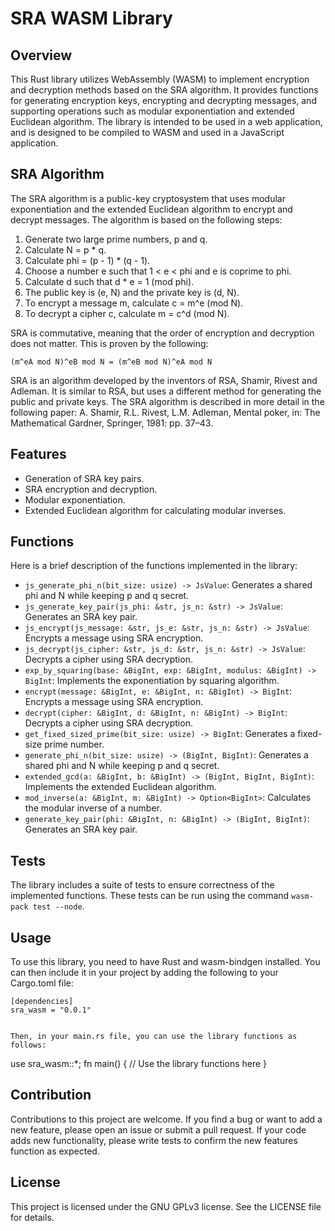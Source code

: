# SRA WASM Library

## Overview

This Rust library utilizes WebAssembly (WASM) to implement encryption and decryption methods based on the SRA algorithm. It provides functions for generating encryption keys, encrypting and decrypting messages, and supporting operations such as modular exponentiation and extended Euclidean algorithm. The library is intended to be used in a web application, and is designed to be compiled to WASM and used in a JavaScript application.

## SRA Algorithm

The SRA algorithm is a public-key cryptosystem that uses modular exponentiation and the extended Euclidean algorithm to encrypt and decrypt messages. The algorithm is based on the following steps:

1. Generate two large prime numbers, p and q.
2. Calculate N = p \* q.
3. Calculate phi = (p - 1) \* (q - 1).
4. Choose a number e such that 1 < e < phi and e is coprime to phi.
5. Calculate d such that d \* e = 1 (mod phi).
6. The public key is (e, N) and the private key is (d, N).
7. To encrypt a message m, calculate c = m^e (mod N).
8. To decrypt a cipher c, calculate m = c^d (mod N).

SRA is commutative, meaning that the order of encryption and decryption does not matter. This is proven by the following:

```
(m^eA mod N)^eB mod N = (m^eB mod N)^eA mod N
```

SRA is an algorithm developed by the inventors of RSA, Shamir, Rivest and Adleman. It is similar to RSA, but uses a different method for generating the public and private keys. The SRA algorithm is described in more detail in the following paper: A. Shamir, R.L. Rivest, L.M. Adleman, Mental poker, in: The Mathematical Gardner, Springer, 1981: pp. 37–43.

## Features

- Generation of SRA key pairs.
- SRA encryption and decryption.
- Modular exponentiation.
- Extended Euclidean algorithm for calculating modular inverses.

## Functions

Here is a brief description of the functions implemented in the library:

- `js_generate_phi_n(bit_size: usize) -> JsValue`: Generates a shared phi and N while keeping p and q secret.
- `js_generate_key_pair(js_phi: &str, js_n: &str) -> JsValue`: Generates an SRA key pair.
- `js_encrypt(js_message: &str, js_e: &str, js_n: &str) -> JsValue`: Encrypts a message using SRA encryption.
- `js_decrypt(js_cipher: &str, js_d: &str, js_n: &str) -> JsValue`: Decrypts a cipher using SRA decryption.
- `exp_by_squaring(base: &BigInt, exp: &BigInt, modulus: &BigInt) -> BigInt`: Implements the exponentiation by squaring algorithm.
- `encrypt(message: &BigInt, e: &BigInt, n: &BigInt) -> BigInt`: Encrypts a message using SRA encryption.
- `decrypt(cipher: &BigInt, d: &BigInt, n: &BigInt) -> BigInt`: Decrypts a cipher using SRA decryption.
- `get_fixed_sized_prime(bit_size: usize) -> BigInt`: Generates a fixed-size prime number.
- `generate_phi_n(bit_size: usize) -> (BigInt, BigInt)`: Generates a shared phi and N while keeping p and q secret.
- `extended_gcd(a: &BigInt, b: &BigInt) -> (BigInt, BigInt, BigInt)`: Implements the extended Euclidean algorithm.
- `mod_inverse(a: &BigInt, m: &BigInt) -> Option<BigInt>`: Calculates the modular inverse of a number.
- `generate_key_pair(phi: &BigInt, n: &BigInt) -> (BigInt, BigInt)`: Generates an SRA key pair.

## Tests

The library includes a suite of tests to ensure correctness of the implemented functions. These tests can be run using the command `wasm-pack test --node`.

## Usage

To use this library, you need to have Rust and wasm-bindgen installed. You can then include it in your project by adding the following to your Cargo.toml file:

```
[dependencies]
sra_wasm = "0.0.1"


Then, in your main.rs file, you can use the library functions as follows:

```

use sra_wasm::\*;
fn main() {
// Use the library functions here
}

## Contribution

Contributions to this project are welcome. If you find a bug or want to add a new feature, please open an issue or submit a pull request. If your code adds new functionality, please write tests to confirm the new features function as expected.

## License

This project is licensed under the GNU GPLv3 license. See the LICENSE file for details.
